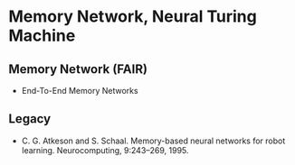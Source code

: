 # Memory Network, Neural Turing Machine

## Memory Network (FAIR)
- End-To-End Memory Networks

## Legacy
- C. G. Atkeson and S. Schaal. Memory-based neural networks for robot learning. Neurocomputing,
9:243–269, 1995. 